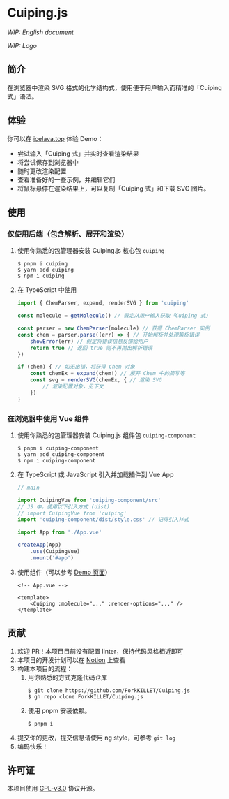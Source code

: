 # Cuiping.js

_WIP: English document_

_WIP: Logo_

## 简介

在浏览器中渲染 SVG 格式的化学结构式，使用便于用户输入而精准的「Cuiping 式」语法。

## 体验

你可以在 [icelava.top](https://icelava.top/cuiping.js/) 体验 Demo：

- 尝试输入「Cuiping 式」并实时查看渲染结果
- 将尝试保存到浏览器中
- 随时更改渲染配置
- 查看准备好的一些示例，并编辑它们
- 将鼠标悬停在渲染结果上，可以复制「Cuiping 式」和下载 SVG 图片。

## 使用

### 仅使用后端（包含解析、展开和渲染）

1. 使用你熟悉的包管理器安装 Cuiping.js 核心包 `cuiping`

    ```shell
    $ pnpm i cuiping
    $ yarn add cuiping
    $ npm i cuiping
    ```

2. 在 TypeScript 中使用

    ```typescript
    import { ChemParser, expand, renderSVG } from 'cuiping'

    const molecule = getMolecule() // 假定从用户输入获取「Cuiping 式」

    const parser = new ChemParser(molecule) // 获得 ChemParser 实例
    const chem = parser.parse((err) => { // 开始解析并处理解析错误
        showError(err) // 假定将错误信息反馈给用户
        return true // 返回 true 则不再抛出解析错误
    })

    if (chem) { // 如无出错，将获得 Chem 对象
        const chemEx = expand(chem!) // 展开 Chem 中的简写等
        const svg = renderSVG(chemEx, { // 渲染 SVG
            // 渲染配置对象，见下文
        })
    }
    ```

### 在浏览器中使用 Vue 组件

1. 使用你熟悉的包管理器安装 Cuiping.js 组件包 `cuiping-component`
    ```shell
    $ pnpm i cuiping-component
    $ yarn add cuiping-component
    $ npm i cuiping-component
    ```

2. 在 TypeScript 或 JavaScript 引入并加载插件到 Vue App
    ```typescript
    // main

    import CuipingVue from 'cuiping-component/src'
    // JS 中，使用以下引入方式 (dist)
    // import CuipingVue from 'cuiping'
    import 'cuiping-component/dist/style.css' // 记得引入样式

    import App from './App.vue'

    createApp(App)
        .use(CuipingVue)
        .mount('#app')
    ```

3. 使用组件（可以参考 [Demo 页面](./frontend/src/App.vue)）
    ```vue
    <!-- App.vue -->

    <template>
        <Cuiping :molecule="..." :render-options="..." />
    </template>
    ```

## 贡献


1. 欢迎 PR！本项目目前没有配置 linter，保持代码风格相近即可
2. 本项目的开发计划可以在 [Notion](https://humdrum-zinc-834.notion.site/2b432da8fd0c4fe0adcbb6b459307a89?v=2a44c1c6a88141d7b89429eea437289d) 上查看
3. 构建本项目的流程：
    1. 用你熟悉的方式克隆代码仓库
        ```shell
        $ git clone https://github.com/ForkKILLET/Cuiping.js
        $ gh repo clone ForkKILLET/Cuiping.js
        ```
    2. 使用 pnpm 安装依赖。
        ```shell
        $ pnpm i
        ```
4. 提交你的更改，提交信息请使用 ng style，可参考 `git log`
5. 编码快乐！

## 许可证

本项目使用 [GPL-v3.0](./LICENSE) 协议开源。